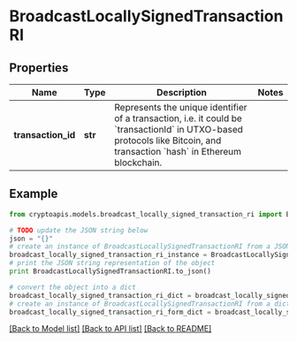 # BroadcastLocallySignedTransactionRI


## Properties
Name | Type | Description | Notes
------------ | ------------- | ------------- | -------------
**transaction_id** | **str** | Represents the unique identifier of a transaction, i.e. it could be &#x60;transactionId&#x60; in UTXO-based protocols like Bitcoin, and transaction &#x60;hash&#x60; in Ethereum blockchain. | 

## Example

```python
from cryptoapis.models.broadcast_locally_signed_transaction_ri import BroadcastLocallySignedTransactionRI

# TODO update the JSON string below
json = "{}"
# create an instance of BroadcastLocallySignedTransactionRI from a JSON string
broadcast_locally_signed_transaction_ri_instance = BroadcastLocallySignedTransactionRI.from_json(json)
# print the JSON string representation of the object
print BroadcastLocallySignedTransactionRI.to_json()

# convert the object into a dict
broadcast_locally_signed_transaction_ri_dict = broadcast_locally_signed_transaction_ri_instance.to_dict()
# create an instance of BroadcastLocallySignedTransactionRI from a dict
broadcast_locally_signed_transaction_ri_form_dict = broadcast_locally_signed_transaction_ri.from_dict(broadcast_locally_signed_transaction_ri_dict)
```
[[Back to Model list]](../README.md#documentation-for-models) [[Back to API list]](../README.md#documentation-for-api-endpoints) [[Back to README]](../README.md)


